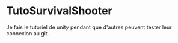 # TutoSurvivalShooter
Je fais le tutoriel de unity pendant que d'autres peuvent tester leur connexion au git.
